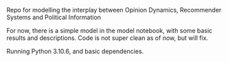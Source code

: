 Repo for modelling the interplay between Opinion Dynamics, 
Recommender Systems and Political Information

For now, there is a simple model in the model notebook, with some basic results 
and descriptions. Code is not super clean as of now, but will fix. 

Running Python 3.10.6, and basic dependencies. 